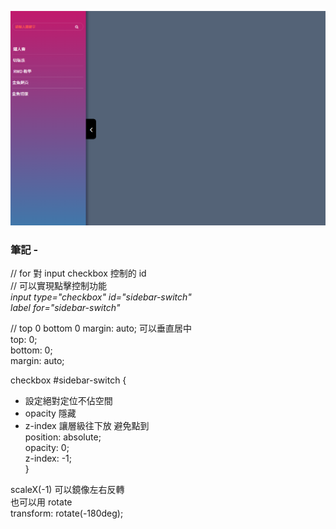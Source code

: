 ![圖文互動卡片](./L14.png "收合式側邊選單")

### 筆記 -
// for 對 input checkbox 控制的 id\
// 可以實現點擊控制功能\
  *input type="checkbox" id="sidebar-switch"*\
  *label for="sidebar-switch"*

// top 0  bottom 0  margin: auto; 可以垂直居中\
  top: 0;\
  bottom: 0;\
  margin: auto;

checkbox #sidebar-switch {
   * 設定絕對定位不佔空間
   * opacity 隱藏
   * z-index 讓層級往下放 避免點到\
  position: absolute;\
  opacity: 0;\
  z-index: -1;\
}

scaleX(-1) 可以鏡像左右反轉\
也可以用 rotate\
transform: rotate(-180deg);
